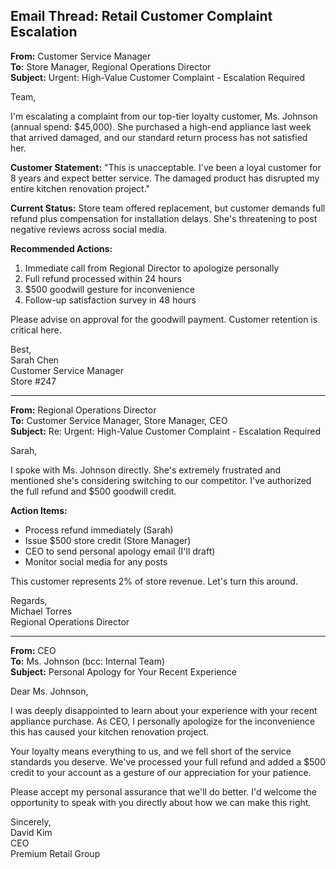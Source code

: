 ## Email Thread: Retail Customer Complaint Escalation

**From:** Customer Service Manager  
**To:** Store Manager, Regional Operations Director  
**Subject:** Urgent: High-Value Customer Complaint - Escalation Required  

Team,

I'm escalating a complaint from our top-tier loyalty customer, Ms. Johnson (annual spend: $45,000). She purchased a high-end appliance last week that arrived damaged, and our standard return process has not satisfied her.

**Customer Statement:** "This is unacceptable. I've been a loyal customer for 8 years and expect better service. The damaged product has disrupted my entire kitchen renovation project."

**Current Status:** Store team offered replacement, but customer demands full refund plus compensation for installation delays. She's threatening to post negative reviews across social media.

**Recommended Actions:**
1. Immediate call from Regional Director to apologize personally
2. Full refund processed within 24 hours
3. $500 goodwill gesture for inconvenience
4. Follow-up satisfaction survey in 48 hours

Please advise on approval for the goodwill payment. Customer retention is critical here.

Best,  
Sarah Chen  
Customer Service Manager  
Store #247  

---

**From:** Regional Operations Director  
**To:** Customer Service Manager, Store Manager, CEO  
**Subject:** Re: Urgent: High-Value Customer Complaint - Escalation Required  

Sarah,

I spoke with Ms. Johnson directly. She's extremely frustrated and mentioned she's considering switching to our competitor. I've authorized the full refund and $500 goodwill credit.

**Action Items:**
- Process refund immediately (Sarah)
- Issue $500 store credit (Store Manager)
- CEO to send personal apology email (I'll draft)
- Monitor social media for any posts

This customer represents 2% of store revenue. Let's turn this around.

Regards,  
Michael Torres  
Regional Operations Director  

---

**From:** CEO  
**To:** Ms. Johnson (bcc: Internal Team)  
**Subject:** Personal Apology for Your Recent Experience  

Dear Ms. Johnson,

I was deeply disappointed to learn about your experience with your recent appliance purchase. As CEO, I personally apologize for the inconvenience this has caused your kitchen renovation project.

Your loyalty means everything to us, and we fell short of the service standards you deserve. We've processed your full refund and added a $500 credit to your account as a gesture of our appreciation for your patience.

Please accept my personal assurance that we'll do better. I'd welcome the opportunity to speak with you directly about how we can make this right.

Sincerely,  
David Kim  
CEO  
Premium Retail Group